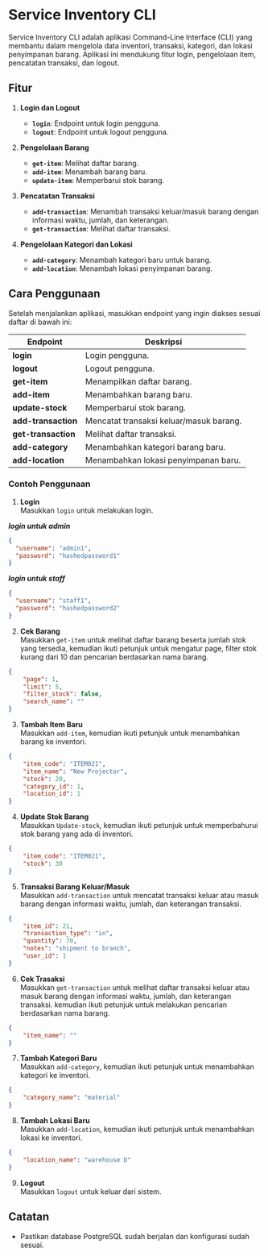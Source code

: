# Service Inventory CLI

Service Inventory CLI adalah aplikasi Command-Line Interface (CLI) yang membantu dalam mengelola data inventori, transaksi, kategori, dan lokasi penyimpanan barang. Aplikasi ini mendukung fitur login, pengelolaan item, pencatatan transaksi, dan logout.

## Fitur

1. **Login dan Logout**  
   - **`login`**: Endpoint untuk login pengguna.
   - **`logout`**: Endpoint untuk logout pengguna.

2. **Pengelolaan Barang**
   - **`get-item`**: Melihat daftar barang.
   - **`add-item`**: Menambah barang baru.
   - **`update-item`**: Memperbarui stok barang.

3. **Pencatatan Transaksi**
   - **`add-transaction`**: Menambah transaksi keluar/masuk barang dengan informasi waktu, jumlah, dan keterangan.
   - **`get-transaction`**: Melihat daftar transaksi.

4. **Pengelolaan Kategori dan Lokasi**
   - **`add-category`**: Menambah kategori baru untuk barang.
   - **`add-location`**: Menambah lokasi penyimpanan barang.

## Cara Penggunaan

Setelah menjalankan aplikasi, masukkan endpoint yang ingin diakses sesuai daftar di bawah ini:


| Endpoint            | Deskripsi                                     |
|---------------------|-----------------------------------------------|
| **login**           | Login pengguna.                               |
| **logout**          | Logout pengguna.                              |
| **get-item**        | Menampilkan daftar barang.                    |
| **add-item**        | Menambahkan barang baru.                      |
| **update-stock**     | Memperbarui stok barang.                      |
| **add-transaction** | Mencatat transaksi keluar/masuk barang.       |
| **get-transaction** | Melihat daftar transaksi.                     |
| **add-category**    | Menambahkan kategori barang baru.             |
| **add-location**    | Menambahkan lokasi penyimpanan baru.          |

### Contoh Penggunaan

1. **Login**  
   Masukkan `login` untuk melakukan login.

***login untuk admin***
```json
{
  "username": "admin1",
  "password": "hashedpassword1"
}
```
   ***login untuk staff***
```json
{
  "username": "staff1",
  "password": "hashedpassword2"
}
```

2. **Cek Barang**  
   Masukkan `get-item` untuk melihat daftar barang beserta jumlah stok yang tersedia, kemudian ikuti petunjuk untuk mengatur page, filter stok kurang dari 10 dan pencarian berdasarkan nama barang.
```json
{
    "page": 1,
    "limit": 5,
    "filter_stock": false,
    "search_name": ""
}
```

3. **Tambah Item Baru**  
   Masukkan `add-item`, kemudian ikuti petunjuk untuk menambahkan barang ke inventori.
```json
{
	"item_code": "ITEM021",
	"item_name": "New Projector",
	"stock": 20,
	"category_id": 1,
	"location_id": 1
}
```
4. **Update Stok Barang**  
   Masukkan `Update-stock`, kemudian ikuti petunjuk untuk memperbahurui stok barang yang ada di inventori.
```json
{
	"item_code": "ITEM021",
	"stock": 30
}
```

5. **Transaksi Barang Keluar/Masuk**  
   Masukkan `add-transaction` untuk mencatat transaksi keluar atau masuk barang dengan informasi waktu, jumlah, dan keterangan transaksi.

```json
{
    "item_id": 21,
    "transaction_type": "in",
    "quantity": 70,
    "notes": "shipment to branch",
    "user_id": 1
}
```

6. **Cek Trasaksi**  
   Masukkan `get-transaction` untuk melihat daftar transaksi keluar atau masuk barang dengan informasi waktu, jumlah, dan keterangan transaksi. kemudian ikuti petunjuk untuk melakukan pencarian berdasarkan nama barang.
```json
{
    "item_name": ""
}
```
7. **Tambah Kategori Baru**  
   Masukkan `add-category`, kemudian ikuti petunjuk untuk menambahkan kategori ke inventori.
```json
{
    "category_name": "material"
}
```
8. **Tambah Lokasi Baru**  
   Masukkan `add-location`, kemudian ikuti petunjuk untuk menambahkan lokasi ke inventori.
```json
{
    "location_name": "warehouse D"
}
```
9. **Logout**  
   Masukkan `logout` untuk keluar dari sistem.

## Catatan

- Pastikan database PostgreSQL sudah berjalan dan konfigurasi sudah sesuai.